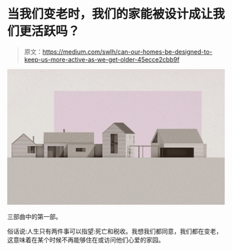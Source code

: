 # 当我们变老时，我们的家能被设计成让我们更活跃吗？

> 原文：<https://medium.com/swlh/can-our-homes-be-designed-to-keep-us-more-active-as-we-get-older-45ecce2cbb9f>

![](img/7c21a1b1b38650e69f9709ee7d515521.png)

三部曲中的第一部。

俗话说:人生只有两件事可以指望:死亡和税收。我想我们都同意，我们都在变老，这意味着在某个时候不再能够住在或访问他们心爱的家园。